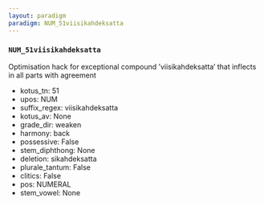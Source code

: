 ```yaml
---
layout: paradigm
paradigm: NUM_51viisikahdeksatta
---
```

### ` NUM_51viisikahdeksatta `

Optimisation hack for exceptional compound ’viisikahdeksatta’ that inflects in all parts with agreement
* kotus_tn: 51
* upos: NUM
* suffix_regex: viisikahdeksatta
* kotus_av: None
* grade_dir: weaken
* harmony: back
* possessive: False
* stem_diphthong: None
* deletion: sikahdeksatta
* plurale_tantum: False
* clitics: False
* pos: NUMERAL
* stem_vowel: None

